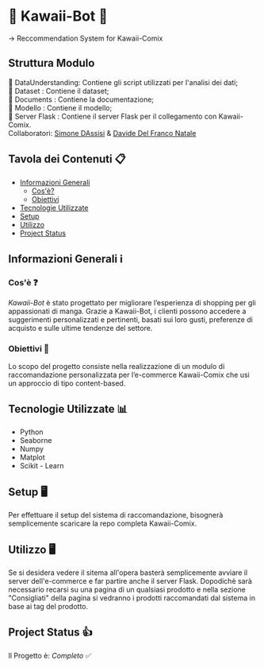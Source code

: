 # 🌸 Kawaii-Bot 🌸
→ Reccommendation System for Kawaii-Comix 

## Struttura Modulo
📁 DataUnderstanding: Contiene gli script utilizzati per l'analisi dei dati;  
📁 Dataset           : Contiene il dataset;  
📁 Documents         : Contiene la documentazione;  
📁 Modello           : Contiene il modello;  
📁 Server Flask      : Contiene il server Flask per il collegamento con Kawaii-Comix.  
Collaboratori: [Simone DAssisi](//github.com/Smo17817) & [Davide Del Franco Natale](https://github.com/ddfn03)  

## Tavola dei Contenuti 📋
* [Informazioni Generali](#informazioni-generali-ℹ)
  + [Cos'è?](#cosè-)
  + [Obiettivi](#obiettivi-)
* [Tecnologie Utilizzate](#Tecnologie-Utilizzate-)
* [Setup](#setup-)
* [Utilizzo](#utilizzo-)
* [Project Status](#project-status-)
## Informazioni Generali ℹ
### Cos'è ❓
_Kawaii-Bot_ è stato progettato per migliorare l’esperienza di shopping per gli appassionati di manga. Grazie a Kawaii-Bot, i clienti possono accedere a suggerimenti personalizzati e pertinenti, basati sui loro gusti, preferenze di acquisto e sulle ultime tendenze del settore.  
### Obiettivi 🎯
Lo scopo del progetto consiste nella realizzazione di un modulo di raccomandazione personalizzata per l’e-commerce Kawaii-Comix che usi un approccio di tipo content-based. 
## Tecnologie Utilizzate 📊
- Python
- Seaborne
- Numpy
- Matplot
- Scikit - Learn
## Setup 🖥
Per effettuare il setup del sistema di raccomandazione, bisognerà semplicemente scaricare la repo completa Kawaii-Comix.
## Utilizzo 🖥
Se si desidera vedere il sitema all'opera basterà semplicemente avviare il server dell'e-commerce e far partire anche il server Flask. Dopodichè sarà necessario recarsi su una pagina di un qualsiasi prodotto e nella sezione "Consigliati" della pagina si vedranno i prodotti raccomandati dal sistema in base ai tag del prodotto. 

## Project Status 👍
Il Progetto è: _Completo_ ✅

  
